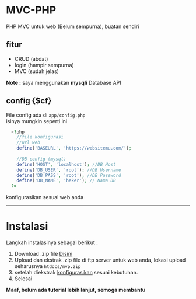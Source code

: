 # MVC-PHP
PHP MVC untuk web (Belum sempurna), buatan sendiri
## fitur
- CRUD (abdat)
- login (hampir sempurna)
- MVC (sudah jelas)

**Note :** saya menggunakan **mysqli** Database API

## config {$cf}
File config ada di `app/config.php`<br>
isinya mungkin seperti ini

```php
  <?php 
    //file konfigurasi
    //url web 
    define('BASEURL', 'https://websitemu.com/');
    
    //DB config (mysql)
    define('HOST', 'localhost'); //DB Host
    define('DB_USER', 'root'); //DB Username
    define('DB_PASS', 'root'); //DB Password
    define('DB_NAME', 'heker'); // Nama DB
  ?>
```

konfigurasikan sesuai web anda

---

# Instalasi
Langkah instalasinya sebagai berikut :
1. Download .zip file <a href="https://raw.githubusercontent.com/Riizlaah/mvc-php/main/mvp.zip">Disini</a> 
2. Upload dan ekstrak .zip file di ftp server untuk web anda, lokasi upload seharusnya `htdocs/mvp.zip` 
3. setelah diekstrak [konfigurasikan](#cf) sesuai kebutuhan.
4. Selesai

**Maaf, belum ada tutorial lebih lanjut, semoga membantu**
